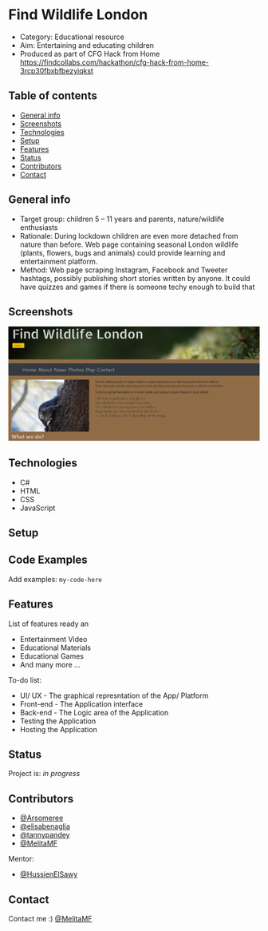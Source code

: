 # Find Wildlife London
* Category: Educational resource
* Aim: Entertaining and educating children
* Produced as part of CFG Hack from Home
<br> https://findcollabs.com/hackathon/cfg-hack-from-home-3rcp30fbxbfbezyiqkst

## Table of contents
* [General info](#general-info)
* [Screenshots](#screenshots)
* [Technologies](#technologies)
* [Setup](#setup)
* [Features](#features)
* [Status](#status)
* [Contributors](#contributors)
* [Contact](#contact)

## General info
* Target group: children 5 – 11 years and parents, nature/wildlife enthusiasts
* Rationale: During lockdown children are even more detached from nature than before. Web page containing seasonal London wildlife (plants, flowers, bugs and animals) could provide learning and entertainment platform.
* Method: Web page scraping Instagram, Facebook and Tweeter hashtags, possibly publishing short stories written by anyone. It could have quizzes and games if there is someone techy enough to build that

## Screenshots
![About page screenshot](FWL_screenshot.png)

## Technologies
* C#
* HTML
* CSS
* JavaScript

## Setup

## Code Examples
Add examples:
`my-code-here`

## Features
List of features ready an
* Entertainment Video 
* Educational Materials 
* Educational Games
* And many more ...

To-do list:
* UI/ UX - The graphical represntation of the App/ Platform
* Front-end - The Application interface 
* Back-end - The Logic area of the Application
* Testing the Application 
* Hosting the Application 

## Status
Project is: _in progress_

## Contributors
* [@Arsomeree](https://github.com/Arsomeree)
* [@elisabenaglia](https://github.com/elisabenaglia)
* [@tannypandey](https://github.com/tannypandey)
* [@MelitaMF](https://github.com/MelitaMF)

Mentor:
* [@HussienElSawy](https://github.com/HussienElSawy)

## Contact
Contact me :) [@MelitaMF](https://github.com/MelitaMF)
